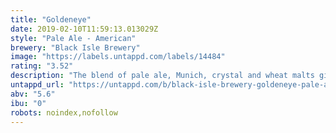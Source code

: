 ```yaml
---
title: "Goldeneye"
date: 2019-02-10T11:59:13.013029Z
style: "Pale Ale - American"
brewery: "Black Isle Brewery"
image: "https://labels.untappd.com/labels/14484"
rating: "3.52"
description: "The blend of pale ale, Munich, crystal and wheat malts give Goldeneye its full body and rich gold colour. The initial impression of moderate bitterness balances with a clean finish. Fruity citrus notes of grapefruit and tangerine shine through with a touch of marmalade sweetness. Named after the beautiful birds that have nested in the Scottish Highlands since 1970, not the 1995 James Bond film!"
untappd_url: "https://untappd.com/b/black-isle-brewery-goldeneye-pale-ale/14484"
abv: "5.6"
ibu: "0"
robots: noindex,nofollow
---
```

